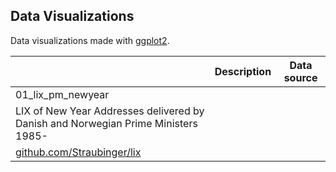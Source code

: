 Data Visualizations
---

Data visualizations made with <a href="https://ggplot2.tidyverse.org/">ggplot2</a>.

|       | Description                  | Data source                       |
| ----- | ---------------------------- | --------------------------------- |
| 01_lix_pm_newyear 
| LIX of New Year Addresses delivered by Danish and Norwegian Prime Ministers 1985-  
| <a href="https://ggplot2.tidyverse.org/">github.com/Straubinger/lix</a>  |
